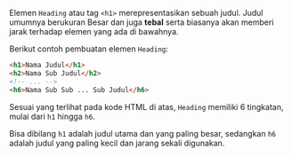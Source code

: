 Elemen `Heading` atau tag `<h1>` merepresentasikan sebuah judul. Judul umumnya berukuran Besar dan juga **tebal** serta biasanya akan memberi jarak terhadap elemen yang ada di bawahnya.

Berikut contoh pembuatan elemen `Heading`:
```html
<h1>Nama Judul</h1>
<h2>Nama Sub Judul</h2>
<!-- ... -->
<h6>Nama Sub Sub ... Sub Judul</h6>
```
Sesuai yang terlihat pada kode HTML di atas, `Heading` memiliki 6 tingkatan, mulai dari `h1` hingga `h6`.

Bisa dibilang `h1` adalah judul utama dan yang paling besar, sedangkan `h6` adalah judul yang paling kecil dan jarang sekali digunakan.
